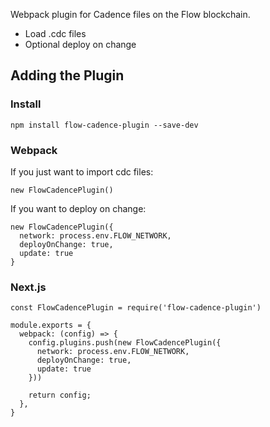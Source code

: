 Webpack plugin for Cadence files on the Flow blockchain.

- Load .cdc files
- Optional deploy on change

## Adding the Plugin

### Install

```
npm install flow-cadence-plugin --save-dev
```

### Webpack

If you just want to import cdc files:

```
new FlowCadencePlugin()
```

If you want to deploy on change: 

```
new FlowCadencePlugin({ 
  network: process.env.FLOW_NETWORK,
  deployOnChange: true,
  update: true 
}
```

### Next.js

```
const FlowCadencePlugin = require('flow-cadence-plugin')

module.exports = {
  webpack: (config) => {
    config.plugins.push(new FlowCadencePlugin({ 
      network: process.env.FLOW_NETWORK,
      deployOnChange: true,
      update: true 
    }))

    return config;
  },
}
```
